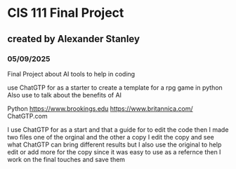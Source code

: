 # CIS 111 Final Project
## created by Alexander Stanley
### 05/09/2025


Final Project about AI tools to help in coding

use ChatGTP for as a starter to create a template for a rpg game in python 
Also use to talk about the benefits of AI 

Python 
https://www.brookings.edu
https://www.britannica.com/
ChatGTP.com

I use ChatGTP for as a start and that a guide for to edit the code
then I made two files one of the orginal and the other a copy
I edit the copy and see what ChatGTP can bring different results
but I also use the original to help edit or add more for the copy since it was easy to use as a refernce 
then I work on the final touches and save them 
